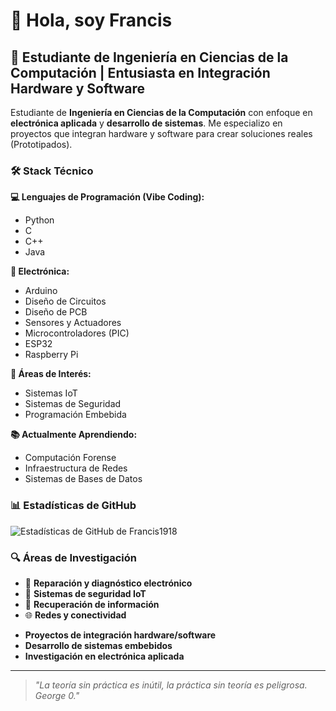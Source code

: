 # 👋 Hola, soy Francis

## 🎯 Estudiante de Ingeniería en Ciencias de la Computación | Entusiasta en Integración Hardware y Software

Estudiante de **Ingeniería en Ciencias de la Computación** con enfoque en **electrónica aplicada** y **desarrollo de sistemas**. Me especializo en proyectos que integran hardware y software para crear soluciones reales (Prototipados).

### 🛠️ Stack Técnico

**💻 Lenguajes de Programación (Vibe Coding):**
- Python
- C
- C++
- Java

**🔧 Electrónica:**
- Arduino
- Diseño de Circuitos
- Diseño de PCB
- Sensores y Actuadores
- Microcontroladores (PIC)
- ESP32
- Raspberry Pi

**🎯 Áreas de Interés:**
- Sistemas IoT
- Sistemas de Seguridad
- Programación Embebida

**📚 Actualmente Aprendiendo:**
- Computación Forense
- Infraestructura de Redes
- Sistemas de Bases de Datos

<!--
### 🚀 Proyecto Destacado
**Sistema de Seguridad con Arduino** _(2022)_
- Puerta inteligente con autenticación **Bluetooth + RFID**
- Integración completa hardware/software
- Programación en C para microcontrolador
- _Documentación próximamente en este perfil_
-->

### 📊 Estadísticas de GitHub
![Estadísticas de GitHub de Francis1918](https://github-readme-stats.vercel.app/api?username=Francis1918&show_icons=true&theme=dark)

### 🔍 Áreas de Investigación
- 📱 **Reparación y diagnóstico electrónico**
- 🔐 **Sistemas de seguridad IoT** 
- 💾 **Recuperación de información**
- 🌐 **Redes y conectividad**
<!--
### 📫 ¿Interesado en colaborar?
-->
- **Proyectos de integración hardware/software**
- **Desarrollo de sistemas embebidos**
- **Investigación en electrónica aplicada**
---
> *"La teoría sin práctica es inútil, la práctica sin teoría es peligrosa. George 0."*
